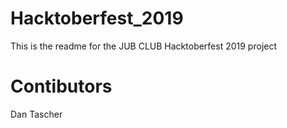 # Hacktoberfest_2019
This is the readme for the JUB CLUB Hacktoberfest 2019 project

# Contibutors
Dan Tascher